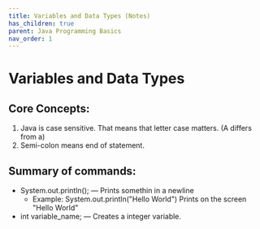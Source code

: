 ```yaml
---
title: Variables and Data Types (Notes)
has_children: true
parent: Java Programming Basics
nav_order: 1
---
```


# Variables and Data Types

## Core Concepts:
1. Java is case sensitive.
That means that letter case matters. (A differs from a)
2. Semi-colon means end of statement.

## Summary of commands:
* System.out.println(); — Prints somethin in a newline
    * Example: System.out.println("Hello World") Prints on the screen "Hello World"
* int variable_name; — Creates a integer variable.